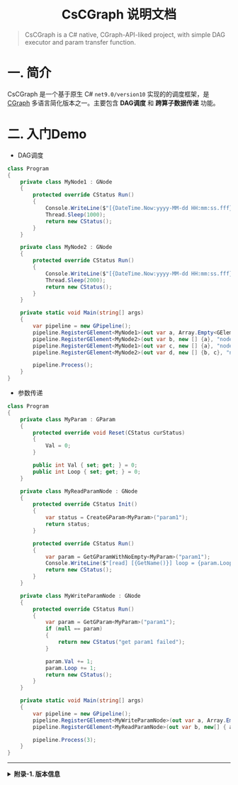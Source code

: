 <h1 align="center"> CsCGraph 说明文档 </h1>

> CsCGraph is a C# native, CGraph-API-liked project, with simple DAG executor and param transfer function.

# 一. 简介

CsCGraph 是一个基于原生 C# `net9.0/version10` 实现的的调度框架，是 [CGraph](https://github.com/ChunelFeng/CGraph) 多语言简化版本之一。主要包含 <b>DAG调度</b> 和 <b>跨算子数据传递</b> 功能。

# 二. 入门Demo

* DAG调度

```c#
class Program
{
    private class MyNode1 : GNode
    {
        protected override CStatus Run()
        {
            Console.WriteLine($"[{DateTime.Now:yyyy-MM-dd HH:mm:ss.fff}] [{GetName()}], sleep for 1s.");
            Thread.Sleep(1000);
            return new CStatus();
        }
    }

    private class MyNode2 : GNode
    {
        protected override CStatus Run()
        {
            Console.WriteLine($"[{DateTime.Now:yyyy-MM-dd HH:mm:ss.fff}] [{GetName()}], sleep for 2s.");
            Thread.Sleep(2000);
            return new CStatus();
        }
    }

    private static void Main(string[] args)
    {
        var pipeline = new GPipeline();
        pipeline.RegisterGElement<MyNode1>(out var a, Array.Empty<GElement>(), "nodeA");
        pipeline.RegisterGElement<MyNode2>(out var b, new [] {a}, "nodeB");
        pipeline.RegisterGElement<MyNode1>(out var c, new [] {a}, "nodeC");
        pipeline.RegisterGElement<MyNode2>(out var d, new [] {b, c}, "nodeD");

        pipeline.Process();
    }
}
```

* 参数传递

```c#
class Program
{
    private class MyParam : GParam
    {
        protected override void Reset(CStatus curStatus)
        {
            Val = 0;
        }

        public int Val { set; get; } = 0;
        public int Loop { set; get; } = 0;
    }

    private class MyReadParamNode : GNode
    {
        protected override CStatus Init()
        {
            var status = CreateGParam<MyParam>("param1");
            return status;
        }

        protected override CStatus Run()
        {
            var param = GetGParamWithNoEmpty<MyParam>("param1");
            Console.WriteLine($"[read] [{GetName()}] loop = {param.Loop}, val = {param.Val}");
            return new CStatus();
        }
    }

    private class MyWriteParamNode : GNode
    {
        protected override CStatus Run()
        {
            var param = GetGParam<MyParam>("param1");
            if (null == param)
            {
                return new CStatus("get param1 failed");
            }

            param.Val += 1;
            param.Loop += 1;
            return new CStatus();
        }
    }

    private static void Main(string[] args)
    {
        var pipeline = new GPipeline();
        pipeline.RegisterGElement<MyWriteParamNode>(out var a, Array.Empty<GElement>(), "writeNodeA");
        pipeline.RegisterGElement<MyReadParamNode>(out var b, new[] { a }, "readNodeB");

        pipeline.Process(3);
    }
}
```

---
<details>
<summary><b>附录-1. 版本信息</b></summary>

[2025.06.01 - v1.0.0 - Chunel]
* 提供图化执行功能，支持非依赖节点并行计算
* 提供参数传递功能

</details>
